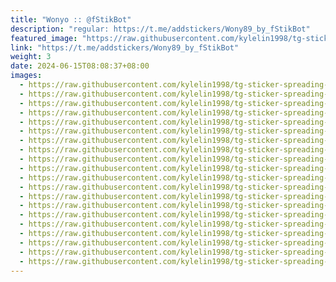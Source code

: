 ```yaml
---
title: "Wonyo :: @fStikBot"
description: "regular: https://t.me/addstickers/Wony89_by_fStikBot"
featured_image: "https://raw.githubusercontent.com/kylelin1998/tg-sticker-spreading-worldwide-images/main/img/7fb850dd-2924-40e8-a38d-36ed0864eeeb.jpg"
link: "https://t.me/addstickers/Wony89_by_fStikBot"
weight: 3
date: 2024-06-15T08:08:37+08:00
images:
  - https://raw.githubusercontent.com/kylelin1998/tg-sticker-spreading-worldwide-images/main/img/7fb850dd-2924-40e8-a38d-36ed0864eeeb.jpg
  - https://raw.githubusercontent.com/kylelin1998/tg-sticker-spreading-worldwide-images/main/img/6593d8b0-d62e-44aa-84b3-3e2c3d544a07.jpg
  - https://raw.githubusercontent.com/kylelin1998/tg-sticker-spreading-worldwide-images/main/img/4bde72ce-61bc-4f29-978a-379bbec0f02d.jpg
  - https://raw.githubusercontent.com/kylelin1998/tg-sticker-spreading-worldwide-images/main/img/09166d4a-eb72-4ff2-85e8-a42577a63251.jpg
  - https://raw.githubusercontent.com/kylelin1998/tg-sticker-spreading-worldwide-images/main/img/fcba90a5-df23-4cb6-8b7f-08b2a3c665f0.jpg
  - https://raw.githubusercontent.com/kylelin1998/tg-sticker-spreading-worldwide-images/main/img/485913c7-c473-4d8f-ade0-69b0a2a67221.jpg
  - https://raw.githubusercontent.com/kylelin1998/tg-sticker-spreading-worldwide-images/main/img/b30e7711-eea8-4111-a8d1-58d004b79dba.jpg
  - https://raw.githubusercontent.com/kylelin1998/tg-sticker-spreading-worldwide-images/main/img/128950c1-b23e-4ae9-b540-024969266e74.jpg
  - https://raw.githubusercontent.com/kylelin1998/tg-sticker-spreading-worldwide-images/main/img/a8a3b19e-592e-4fe9-8b05-87eaacfeb980.jpg
  - https://raw.githubusercontent.com/kylelin1998/tg-sticker-spreading-worldwide-images/main/img/0bf91058-3552-46ce-b8fb-cf3c1187b4ad.jpg
  - https://raw.githubusercontent.com/kylelin1998/tg-sticker-spreading-worldwide-images/main/img/dc8722a9-3b4d-4c03-8982-f4b8dd840310.jpg
  - https://raw.githubusercontent.com/kylelin1998/tg-sticker-spreading-worldwide-images/main/img/5be468a5-20de-453e-9d28-80beaca9b462.jpg
  - https://raw.githubusercontent.com/kylelin1998/tg-sticker-spreading-worldwide-images/main/img/7f69f47e-81e0-4ce7-81b1-80070e6726d7.jpg
  - https://raw.githubusercontent.com/kylelin1998/tg-sticker-spreading-worldwide-images/main/img/3e8ac9f3-8588-42d0-9a0e-47cfed1d739b.jpg
  - https://raw.githubusercontent.com/kylelin1998/tg-sticker-spreading-worldwide-images/main/img/703e4f82-adb2-4ff2-aaa3-f7e0bcc57319.jpg
  - https://raw.githubusercontent.com/kylelin1998/tg-sticker-spreading-worldwide-images/main/img/e03634aa-d424-4073-a791-66c090502c20.jpg
  - https://raw.githubusercontent.com/kylelin1998/tg-sticker-spreading-worldwide-images/main/img/3c3ffaa2-e2f2-4168-9bd2-2e55485e9643.jpg
  - https://raw.githubusercontent.com/kylelin1998/tg-sticker-spreading-worldwide-images/main/img/084eecd7-02b8-41ec-b8af-e1bc284bcd89.jpg
  - https://raw.githubusercontent.com/kylelin1998/tg-sticker-spreading-worldwide-images/main/img/d91387fa-a072-4dfc-a274-b52c4a9c2836.jpg
  - https://raw.githubusercontent.com/kylelin1998/tg-sticker-spreading-worldwide-images/main/img/493f9b62-600d-4f37-ba9b-c5902e9dc21d.jpg
---
```

